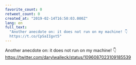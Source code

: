 ```yaml
---
favorite_count: 0
retweet_count: 0
created_at: "2019-02-14T16:50:03.000Z"
lang: en
full_text:
  "Another anecdote on: it does not run on my machine! 👇
  https://t.co/CpSaIIgxt5"
---
```


Another anecdote on: it does not run on my machine! 👇
<https://twitter.com/darylwalleck/status/1096087023109185539>
